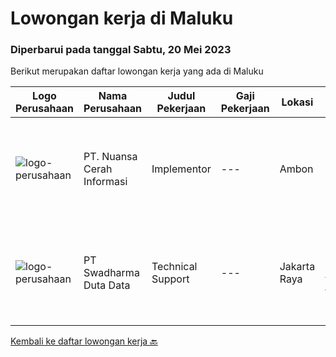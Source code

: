 
  # Lowongan kerja di Maluku

  ### Diperbarui pada tanggal Sabtu, 20 Mei 2023

  Berikut merupakan daftar lowongan kerja yang ada di Maluku

  |Logo Perusahaan | Nama Perusahaan | Judul Pekerjaan | Gaji Pekerjaan | Lokasi | Deskripsi | Tanggal diunggah | Pranala |
  | -------------- | --------------- | --------------- | --------- | --------- | -------------- | ------- | ----------- |
  |![logo-perusahaan](https://image-service-cdn.seek.com.au/0c915a4e3a2479f8ac25eef66f61c7d8703d6c35/ee4dce1061f3f616224767ad58cb2fc751b8d2dc)|PT. Nuansa Cerah Informasi|Implementor|---|Ambon|Deskripsi Pekerjaan· Pendidikan D3 / S1 Sistem Informasi/ Manajemen Informatika/ Teknik Komputer/ Teknik Informatika· Komunikatif, dapat bekerja...|Jumat, 19 Mei 2023|https://www.jobstreet.co.id/id/job/implementor-4318203?token=0~5b841fda-d466-40b7-9edd-0a642a901f18&sectionRank=1&jobId=jobstreet-id-job-4318203|
|![logo-perusahaan](https://image-service-cdn.seek.com.au/0f683dc67275bb803453d1e92fb7cd7b12b824b6/ee4dce1061f3f616224767ad58cb2fc751b8d2dc)|PT Swadharma Duta Data|Technical Support|---|Jakarta Raya|Pendidikan minimum D3/S1 Jurusan IT IPK Minimum 2.75 Memiliki pengalaman minimal 1 tahun (diutamakan) telah berhasil menyelesaikan ujian sertifikasi...|Jumat, 28 April 2023|https://www.jobstreet.co.id/id/job/technical-support-4310847?token=0~5b841fda-d466-40b7-9edd-0a642a901f18&sectionRank=2&jobId=jobstreet-id-job-4310847|


  [Kembali ke daftar lowongan kerja 🔙](../README.md#daftar-lowongan-kerja)
  